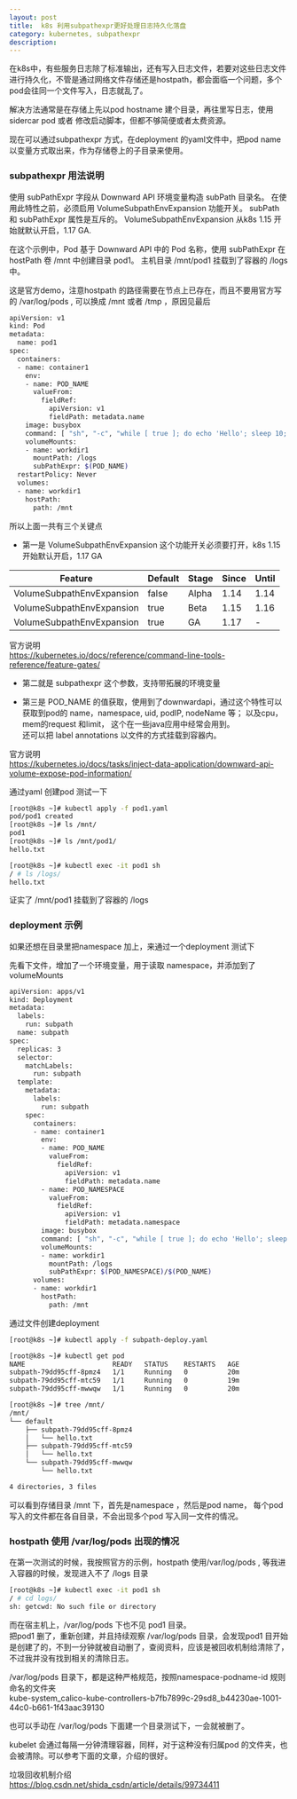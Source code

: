 ```yaml
---
layout: post
title:  k8s 利用subpathexpr更好处理日志持久化落盘
category: kubernetes, subpathexpr
description: 
---
```


在k8s中，有些服务日志除了标准输出，还有写入日志文件，若要对这些日志文件进行持久化，不管是通过网络文件存储还是hostpath，都会面临一个问题，多个pod会往同一个文件写入，日志就乱了。

解决方法通常是在存储上先以pod hostname 建个目录，再往里写日志，使用sidercar pod 或者 修改启动脚本，但都不够简便或者太费资源。

现在可以通过subpathexpr 方式，在deployment 的yaml文件中，把pod name 以变量方式取出来，作为存储卷上的子目录来使用。

### subpathexpr 用法说明
使用 subPathExpr 字段从 Downward API 环境变量构造 subPath 目录名。 在使用此特性之前，必须启用 VolumeSubpathEnvExpansion 功能开关。 subPath 和 subPathExpr 属性是互斥的。 VolumeSubpathEnvExpansion 从k8s 1.15 开始就默认开启，1.17 GA.

在这个示例中，Pod 基于 Downward API 中的 Pod 名称，使用 subPathExpr 在 hostPath 卷 /mnt 中创建目录 pod1。 主机目录 /mnt/pod1 挂载到了容器的 /logs 中。

这是官方demo，注意hostpath 的路径需要在节点上已存在，而且不要用官方写的 /var/log/pods , 可以换成 /mnt 或者 /tmp ，原因见最后

```bash
apiVersion: v1
kind: Pod
metadata:
  name: pod1
spec:
  containers:
  - name: container1
    env:
    - name: POD_NAME
      valueFrom:
        fieldRef:
          apiVersion: v1
          fieldPath: metadata.name
    image: busybox
    command: [ "sh", "-c", "while [ true ]; do echo 'Hello'; sleep 10; done | tee -a /logs/hello.txt" ]
    volumeMounts:
    - name: workdir1
      mountPath: /logs
      subPathExpr: $(POD_NAME)
  restartPolicy: Never
  volumes:
  - name: workdir1
    hostPath:
      path: /mnt

```

所以上面一共有三个关键点
* 第一是 VolumeSubpathEnvExpansion 这个功能开关必须要打开，k8s 1.15 开始默认开启，1.17 GA

|Feature|	Default|	Stage|	Since|	Until|
|---|---|---|---|---|
|VolumeSubpathEnvExpansion|	false|	Alpha|	1.14|	1.14|
|VolumeSubpathEnvExpansion|	true|	Beta|	1.15|	1.16|
|VolumeSubpathEnvExpansion|	true|	GA|	1.17|	-|

官方说明  
https://kubernetes.io/docs/reference/command-line-tools-reference/feature-gates/

* 第二就是 subpathexpr 这个参数，支持带拓展的环境变量

* 第三是 POD_NAME 的值获取，使用到了downwardapi，通过这个特性可以获取到pod的 name，namespace, uid, podIP, nodeName 等； 以及cpu，mem的request 和limit， 这个在一些java应用中经常会用到。  
还可以把 label annotations 以文件的方式挂载到容器内。

官方说明  
https://kubernetes.io/docs/tasks/inject-data-application/downward-api-volume-expose-pod-information/

通过yaml 创建pod 测试一下
```bash
[root@k8s ~]# kubectl apply -f pod1.yaml
pod/pod1 created
[root@k8s ~]# ls /mnt/
pod1
[root@k8s ~]# ls /mnt/pod1/
hello.txt

[root@k8s ~]# kubectl exec -it pod1 sh
/ # ls /logs/
hello.txt

```
证实了 /mnt/pod1 挂载到了容器的 /logs 

### deployment 示例
如果还想在目录里把namespace 加上，来通过一个deployment 测试下

先看下文件，增加了一个环境变量，用于读取 namespace，并添加到了volumeMounts 

```bash
apiVersion: apps/v1
kind: Deployment
metadata:
  labels:
    run: subpath
  name: subpath
spec:
  replicas: 3
  selector:
    matchLabels:
      run: subpath
  template:
    metadata:
      labels:
        run: subpath
    spec:
      containers:
      - name: container1
        env:
        - name: POD_NAME
          valueFrom:
            fieldRef:
              apiVersion: v1
              fieldPath: metadata.name
        - name: POD_NAMESPACE
          valueFrom:
            fieldRef:
              apiVersion: v1
              fieldPath: metadata.namespace
        image: busybox
        command: [ "sh", "-c", "while [ true ]; do echo 'Hello'; sleep 10; done | tee -a /logs/hello.txt" ]
        volumeMounts:
        - name: workdir1
          mountPath: /logs
          subPathExpr: $(POD_NAMESPACE)/$(POD_NAME)
      volumes:
      - name: workdir1
        hostPath:
          path: /mnt

```

通过文件创建deployment
```bash
[root@k8s ~]# kubectl apply -f subpath-deploy.yaml

[root@k8s ~]# kubectl get pod
NAME                      READY   STATUS    RESTARTS   AGE
subpath-79dd95cff-8pmz4   1/1     Running   0          20m
subpath-79dd95cff-mtc59   1/1     Running   0          19m
subpath-79dd95cff-mwwqw   1/1     Running   0          20m

[root@k8s ~]# tree /mnt/
/mnt/
└── default
    ├── subpath-79dd95cff-8pmz4
    │   └── hello.txt
    ├── subpath-79dd95cff-mtc59
    │   └── hello.txt
    └── subpath-79dd95cff-mwwqw
        └── hello.txt

4 directories, 3 files

```

可以看到存储目录 /mnt 下，首先是namespace ，然后是pod name， 每个pod写入的文件都在各自目录，不会出现多个pod 写入同一文件的情况。

### hostpath 使用 /var/log/pods 出现的情况

在第一次测试的时候，我按照官方的示例，hostpath 使用/var/log/pods , 等我进入容器的时候，发现进入不了 /logs 目录

```bash
[root@k8s ~]# kubectl exec -it pod1 sh
/ # cd logs/
sh: getcwd: No such file or directory
```

而在宿主机上，/var/log/pods 下也不见 pod1 目录。   
把pod1 删了，重新创建，并且持续观察 /var/log/pods 目录，会发现pod1 目开始是创建了的，不到一分钟就被自动删了，查阅资料，应该是被回收机制给清除了，不过我并没有找到相关的清除日志。

/var/log/pods 目录下，都是这种严格规范，按照namespace-podname-id 规则命名的文件夹  
kube-system_calico-kube-controllers-b7fb7899c-29sd8_b44230ae-1001-44c0-b661-1f43aac39130

也可以手动在 /var/log/pods 下面建一个目录测试下，一会就被删了。

kubelet 会通过每隔一分钟清理容器，同样，对于这种没有归属pod 的文件夹，也会被清除。可以参考下面的文章，介绍的很好。

垃圾回收机制介绍  
https://blog.csdn.net/shida_csdn/article/details/99734411
